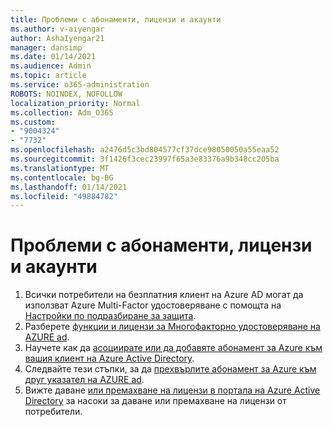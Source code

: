 ```yaml
---
title: Проблеми с абонаменти, лицензи и акаунти
ms.author: v-aiyengar
author: AshaIyengar21
manager: dansimp
ms.date: 01/14/2021
ms.audience: Admin
ms.topic: article
ms.service: o365-administration
ROBOTS: NOINDEX, NOFOLLOW
localization_priority: Normal
ms.collection: Adm_O365
ms.custom:
- "9004324"
- "7732"
ms.openlocfilehash: a2476d5c3bd804577cf37dce98050050a55eaa52
ms.sourcegitcommit: 3f1426f3cec23997f65a3e83376a9b348cc205ba
ms.translationtype: MT
ms.contentlocale: bg-BG
ms.lasthandoff: 01/14/2021
ms.locfileid: "49884782"
---
```

# <a name="issues-with-subscriptions-licenses-and-accounts"></a>Проблеми с абонаменти, лицензи и акаунти

1. Всички потребители на безплатния клиент на Azure AD могат да използват Azure Multi-Factor удостоверяване с помощта на [Настройки по подразбиране за защита](https://docs.microsoft.com/azure/active-directory/fundamentals/concept-fundamentals-security-defaults).
1. Разберете [функции и лицензи за Многофакторно удостоверяване на AZURE ad](https://docs.microsoft.com/azure/active-directory/authentication/concept-mfa-licensing).
1. Научете как да [асоциирате или да добавяте абонамент за Azure към вашия клиент на Azure Active Directory](https://docs.microsoft.com/azure/active-directory/fundamentals/active-directory-how-subscriptions-associated-directory).
1. Следвайте тези стъпки, за да [прехвърлите абонамент за Azure към друг указател на AZURE ad](https://docs.microsoft.com/azure/role-based-access-control/transfer-subscription).
1. Вижте даване [или премахване на лицензи в портала на Azure Active Directory](https://docs.microsoft.com/azure/active-directory/fundamentals/license-users-groups) за насоки за даване или премахване на лицензи от потребители.